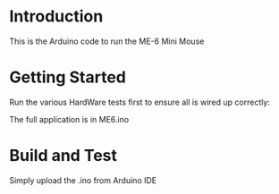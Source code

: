 # Introduction 
This is the Arduino code to run the ME-6 Mini Mouse

# Getting Started
Run the various HardWare tests first to ensure all is wired up correctly:

The full application is in ME6.ino

# Build and Test
Simply upload the .ino from Arduino IDE